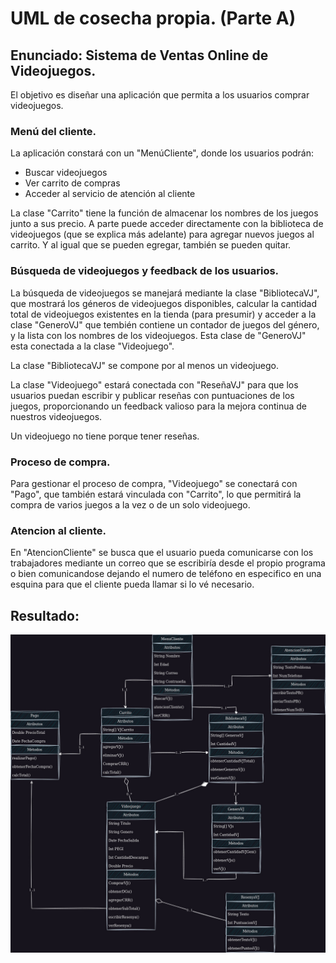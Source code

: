 # UML de cosecha propia. (Parte A)
## Enunciado: Sistema de Ventas Online de Videojuegos.

El objetivo es diseñar una aplicación que permita a los usuarios comprar videojuegos.

### Menú del cliente.

La aplicación constará con un "MenúCliente", donde los usuarios podrán:

- Buscar videojuegos
- Ver carrito de compras
- Acceder al servicio de atención al cliente

La clase "Carrito" tiene la función de almacenar los nombres de los juegos junto a sus precio. A parte puede acceder directamente con la biblioteca de videojuegos (que se explica más adelante) para agregar nuevos juegos al carrito. Y al igual que se pueden egregar, también se pueden quitar. 

### Búsqueda de videojuegos y feedback de los usuarios.

La búsqueda de videojuegos se manejará mediante la clase "BibliotecaVJ", que mostrará los géneros de videojuegos disponibles, calcular la cantidad total de videojuegos existentes en la tienda (para presumir) y acceder a la clase "GeneroVJ" que tembién contiene un contador de juegos del género, y la lista con los nombres de los videojuegos. Esta clase de "GeneroVJ" esta conectada a la clase "Videojuego".

La clase "BibliotecaVJ" se compone por al menos un videojuego.

La clase "Videojuego" estará conectada con "ReseñaVJ" para que los usuarios puedan escribir y publicar reseñas con puntuaciones de los juegos, proporcionando un feedback valioso para la mejora continua de nuestros videojuegos.

Un videojuego no tiene porque tener reseñas.

### Proceso de compra.

Para gestionar el proceso de compra, "Videojuego" se conectará con "Pago", que también estará vinculada con "Carrito", lo que permitirá la compra de varios juegos a la vez o de un solo videojuego.

### Atencion al cliente.

En "AtencionCliente" se busca que el usuario pueda comunicarse con los trabajadores mediante un correo que se escribiría desde el propio programa o bien comunicandose dejando el numero de teléfono en especifico en una esquina para que el cliente pueda llamar si lo vé necesario. 

## Resultado:

![Modelo UML](UML_Propia_Cosecha(1).jpg)

